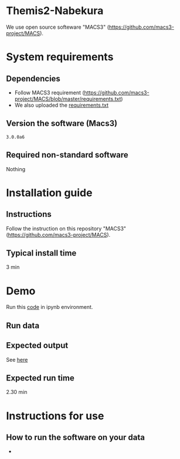 # Themis2-Nabekura
We use open source softeware "MACS3" (https://github.com/macs3-project/MACS). 
# System requirements
## Dependencies 
- Follow MACS3 requirement (https://github.com/macs3-project/MACS/blob/master/requirements.txt)
- We also uploaded the [requirements.txt](requirements.txt)
## Version the software (Macs3)
```
3.0.0a6
```

## Required non-standard software
Nothing

# Installation guide
## Instructions
Follow the instruction on this repository "MACS3" (https://github.com/macs3-project/MACS).
## Typical install time
3 min

# Demo
Run this [code](MACS3_Nabe.ipynb) in ipynb environment.
## Run data

## Expected output
See [here]()
## Expected run time
2.30 min

# Instructions for use
## How to run the software on your data
- 

